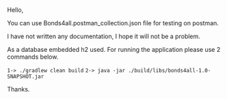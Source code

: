 Hello,

You can use Bonds4all.postman_collection.json file for testing on postman.

I have not written any documentation, I hope it will not be a problem.

As a database embedded h2 used.
For running the application please use 2 commands below.

`1-> ./gradlew clean build`
`2-> java -jar ./build/libs/bonds4all-1.0-SNAPSHOT.jar`

Thanks.
